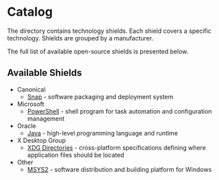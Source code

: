 # Catalog

The directory contains technology shields.
Each shield covers a specific technology.
Shields are grouped by a manufacturer.

The full list of available open-source shields is presented below.

## Available Shields

- Canonical
    - [Snap](Canonical/Snap) - software packaging and deployment system
- Microsoft
    - [PowerShell](Microsoft/PowerShell) - shell program for task automation and configuration management
- Oracle
    - [Java](Oracle/Java) - high-level programming language and runtime
- X Desktop Group
    - [XDG Directories](X%20Desktop%20Group/Directories) - cross-platform specifications defining where application files should be located
- Other
  - [MSYS2](Other/MSYS2) - software distribution and building platform for Windows
